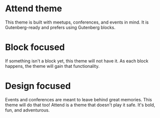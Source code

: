 # Attend theme
This theme is built with meetups, conferences, and events in mind. It is Gutenberg-ready and prefers using Gutenberg blocks.

# Block focused
If something isn't a block yet, this theme will not have it. As each block happens, the theme will gain that functionality.

# Design focused
Events and conferences are meant to leave behind great memories. This theme will do that too! Attend is a theme that doesn't play it safe. It's bold, fun, and adventurous. 
